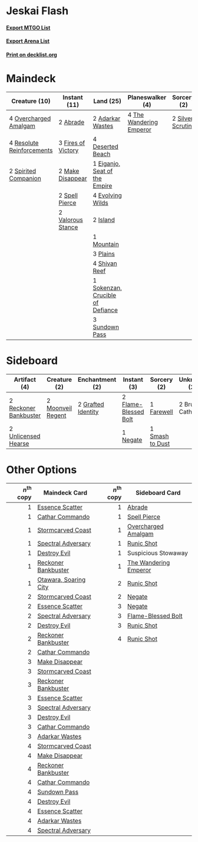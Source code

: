 # Jeskai Flash

#### [Export MTGO List](../collection/Jeskai%20Flash/Jeskai%20Flash.txt)
#### [Export Arena List](../collection/Jeskai%20Flash/Jeskai%20Flash_arena.txt)
#### [Print on decklist.org](http://decklist.org/?deckmain=2%09Abrade%0A2%09Adarkar%20Wastes%0A4%09Deserted%20Beach%0A1%09Eiganjo,%20Seat%20of%20the%20Empire%0A4%09Evolving%20Wilds%0A4%09Fable%20of%20the%20Mirror-Breaker%0A3%09Fires%20of%20Victory%0A2%09Island%0A2%09Make%20Disappear%0A1%09Mountain%0A4%09Overcharged%20Amalgam%0A3%09Plains%0A4%09Resolute%20Reinforcements%0A4%09Shivan%20Reef%0A2%09Silver%20Scrutiny%0A1%09Sokenzan,%20Crucible%20of%20Defiance%0A2%09Spell%20Pierce%0A2%09Spirited%20Companion%0A3%09Sundown%20Pass%0A4%09The%20Wandering%20Emperor%0A2%09Valorous%20Stance%0A4%09Wedding%20Announcement&deckside=2%09Brutal%20Cathar%0A1%09Farewell%0A2%09Flame-Blessed%20Bolt%0A2%09Grafted%20Identity%0A2%09Moonveil%20Regent%0A1%09Negate%0A2%09Reckoner%20Bankbuster%0A1%09Smash%20to%20Dust%0A2%09Unlicensed%20Hearse)
# Maindeck

|                                           Creature (10)                                            |                                        Instant (11)                                         |                                                 Land (25)                                                 |                                         Planeswalker (4)                                         |                                        Sorcery (2)                                         |         Unknown (8)         |
|----------------------------------------------------------------------------------------------------|---------------------------------------------------------------------------------------------|-----------------------------------------------------------------------------------------------------------|--------------------------------------------------------------------------------------------------|--------------------------------------------------------------------------------------------|-----------------------------|
|4 [Overcharged Amalgam](http://gatherer.wizards.com/Pages/Card/Details.aspx?multiverseid=540914)    |2 [Abrade](http://gatherer.wizards.com/Pages/Card/Details.aspx?multiverseid=430772)          |2 [Adarkar Wastes](http://gatherer.wizards.com/Pages/Card/Details.aspx?multiverseid=129458)                |4 [The Wandering Emperor](http://gatherer.wizards.com/Pages/Card/Details.aspx?multiverseid=548337)|2 [Silver Scrutiny](http://gatherer.wizards.com/Pages/Card/Details.aspx?multiverseid=574545)|4 Fable of the Mirror-Breaker|
|4 [Resolute Reinforcements](http://gatherer.wizards.com/Pages/Card/Details.aspx?multiverseid=574509)|3 [Fires of Victory](http://gatherer.wizards.com/Pages/Card/Details.aspx?multiverseid=574603)|4 [Deserted Beach](http://gatherer.wizards.com/Pages/Card/Details.aspx?multiverseid=535058)                |                                                                                                  |                                                                                            |4 Wedding Announcement       |
|2 [Spirited Companion](http://gatherer.wizards.com/Pages/Card/Details.aspx?multiverseid=548333)     |2 [Make Disappear](http://gatherer.wizards.com/Pages/Card/Details.aspx?multiverseid=555250)  |1 [Eiganjo, Seat of the Empire](http://gatherer.wizards.com/Pages/Card/Details.aspx?multiverseid=548581)   |                                                                                                  |                                                                                            |                             |
|                                                                                                    |2 [Spell Pierce](http://gatherer.wizards.com/Pages/Card/Details.aspx?multiverseid=425876)    |4 [Evolving Wilds](http://gatherer.wizards.com/Pages/Card/Details.aspx?multiverseid=426944)                |                                                                                                  |                                                                                            |                             |
|                                                                                                    |2 [Valorous Stance](http://gatherer.wizards.com/Pages/Card/Details.aspx?multiverseid=391950) |2 [Island](http://gatherer.wizards.com/Pages/Card/Details.aspx?multiverseid=439857)                        |                                                                                                  |                                                                                            |                             |
|                                                                                                    |                                                                                             |1 [Mountain](http://gatherer.wizards.com/Pages/Card/Details.aspx?multiverseid=439859)                      |                                                                                                  |                                                                                            |                             |
|                                                                                                    |                                                                                             |3 [Plains](http://gatherer.wizards.com/Pages/Card/Details.aspx?multiverseid=439856)                        |                                                                                                  |                                                                                            |                             |
|                                                                                                    |                                                                                             |4 [Shivan Reef](http://gatherer.wizards.com/Pages/Card/Details.aspx?multiverseid=129731)                   |                                                                                                  |                                                                                            |                             |
|                                                                                                    |                                                                                             |1 [Sokenzan, Crucible of Defiance](http://gatherer.wizards.com/Pages/Card/Details.aspx?multiverseid=548589)|                                                                                                  |                                                                                            |                             |
|                                                                                                    |                                                                                             |3 [Sundown Pass](http://gatherer.wizards.com/Pages/Card/Details.aspx?multiverseid=541142)                  |                                                                                                  |                                                                                            |                             |


# Sideboard

|                                          Artifact (4)                                          |                                        Creature (2)                                        |                                       Enchantment (2)                                       |                                          Instant (3)                                          |                                       Sorcery (2)                                        |  Unknown (2)  |
|------------------------------------------------------------------------------------------------|--------------------------------------------------------------------------------------------|---------------------------------------------------------------------------------------------|-----------------------------------------------------------------------------------------------|------------------------------------------------------------------------------------------|---------------|
|2 [Reckoner Bankbuster](http://gatherer.wizards.com/Pages/Card/Details.aspx?multiverseid=548568)|2 [Moonveil Regent](http://gatherer.wizards.com/Pages/Card/Details.aspx?multiverseid=534928)|2 [Grafted Identity](http://gatherer.wizards.com/Pages/Card/Details.aspx?multiverseid=534819)|2 [Flame-Blessed Bolt](http://gatherer.wizards.com/Pages/Card/Details.aspx?multiverseid=541014)|1 [Farewell](http://gatherer.wizards.com/Pages/Card/Details.aspx?multiverseid=548306)     |2 Brutal Cathar|
|2 [Unlicensed Hearse](http://gatherer.wizards.com/Pages/Card/Details.aspx?multiverseid=555447)  |                                                                                            |                                                                                             |1 [Negate](http://gatherer.wizards.com/Pages/Card/Details.aspx?multiverseid=423707)            |1 [Smash to Dust](http://gatherer.wizards.com/Pages/Card/Details.aspx?multiverseid=574624)|               |


# Other Options

|*n*<sup>th</sup> copy|                                         Maindeck Card                                          |*n*<sup>th</sup> copy|                                         Sideboard Card                                         |
|--------------------:|------------------------------------------------------------------------------------------------|--------------------:|------------------------------------------------------------------------------------------------|
|                    1|[Essence Scatter](http://gatherer.wizards.com/Pages/Card/Details.aspx?multiverseid=426754)      |                    1|[Abrade](http://gatherer.wizards.com/Pages/Card/Details.aspx?multiverseid=430772)               |
|                    1|[Cathar Commando](http://gatherer.wizards.com/Pages/Card/Details.aspx?multiverseid=534764)      |                    1|[Spell Pierce](http://gatherer.wizards.com/Pages/Card/Details.aspx?multiverseid=425876)         |
|                    1|[Stormcarved Coast](http://gatherer.wizards.com/Pages/Card/Details.aspx?multiverseid=541141)    |                    1|[Overcharged Amalgam](http://gatherer.wizards.com/Pages/Card/Details.aspx?multiverseid=540914)  |
|                    1|[Spectral Adversary](http://gatherer.wizards.com/Pages/Card/Details.aspx?multiverseid=534843)   |                    1|[Runic Shot](http://gatherer.wizards.com/Pages/Card/Details.aspx?multiverseid=574510)           |
|                    1|[Destroy Evil](http://gatherer.wizards.com/Pages/Card/Details.aspx?multiverseid=574497)         |                    1|Suspicious Stowaway                                                                             |
|                    1|[Reckoner Bankbuster](http://gatherer.wizards.com/Pages/Card/Details.aspx?multiverseid=548568)  |                    1|[The Wandering Emperor](http://gatherer.wizards.com/Pages/Card/Details.aspx?multiverseid=548337)|
|                    1|[Otawara, Soaring City](http://gatherer.wizards.com/Pages/Card/Details.aspx?multiverseid=548584)|                    2|[Runic Shot](http://gatherer.wizards.com/Pages/Card/Details.aspx?multiverseid=574510)           |
|                    2|[Stormcarved Coast](http://gatherer.wizards.com/Pages/Card/Details.aspx?multiverseid=541141)    |                    2|[Negate](http://gatherer.wizards.com/Pages/Card/Details.aspx?multiverseid=423707)               |
|                    2|[Essence Scatter](http://gatherer.wizards.com/Pages/Card/Details.aspx?multiverseid=426754)      |                    3|[Negate](http://gatherer.wizards.com/Pages/Card/Details.aspx?multiverseid=423707)               |
|                    2|[Spectral Adversary](http://gatherer.wizards.com/Pages/Card/Details.aspx?multiverseid=534843)   |                    3|[Flame-Blessed Bolt](http://gatherer.wizards.com/Pages/Card/Details.aspx?multiverseid=541014)   |
|                    2|[Destroy Evil](http://gatherer.wizards.com/Pages/Card/Details.aspx?multiverseid=574497)         |                    3|[Runic Shot](http://gatherer.wizards.com/Pages/Card/Details.aspx?multiverseid=574510)           |
|                    2|[Reckoner Bankbuster](http://gatherer.wizards.com/Pages/Card/Details.aspx?multiverseid=548568)  |                    4|[Runic Shot](http://gatherer.wizards.com/Pages/Card/Details.aspx?multiverseid=574510)           |
|                    2|[Cathar Commando](http://gatherer.wizards.com/Pages/Card/Details.aspx?multiverseid=534764)      |                     |                                                                                                |
|                    3|[Make Disappear](http://gatherer.wizards.com/Pages/Card/Details.aspx?multiverseid=555250)       |                     |                                                                                                |
|                    3|[Stormcarved Coast](http://gatherer.wizards.com/Pages/Card/Details.aspx?multiverseid=541141)    |                     |                                                                                                |
|                    3|[Reckoner Bankbuster](http://gatherer.wizards.com/Pages/Card/Details.aspx?multiverseid=548568)  |                     |                                                                                                |
|                    3|[Essence Scatter](http://gatherer.wizards.com/Pages/Card/Details.aspx?multiverseid=426754)      |                     |                                                                                                |
|                    3|[Spectral Adversary](http://gatherer.wizards.com/Pages/Card/Details.aspx?multiverseid=534843)   |                     |                                                                                                |
|                    3|[Destroy Evil](http://gatherer.wizards.com/Pages/Card/Details.aspx?multiverseid=574497)         |                     |                                                                                                |
|                    3|[Cathar Commando](http://gatherer.wizards.com/Pages/Card/Details.aspx?multiverseid=534764)      |                     |                                                                                                |
|                    3|[Adarkar Wastes](http://gatherer.wizards.com/Pages/Card/Details.aspx?multiverseid=129458)       |                     |                                                                                                |
|                    4|[Stormcarved Coast](http://gatherer.wizards.com/Pages/Card/Details.aspx?multiverseid=541141)    |                     |                                                                                                |
|                    4|[Make Disappear](http://gatherer.wizards.com/Pages/Card/Details.aspx?multiverseid=555250)       |                     |                                                                                                |
|                    4|[Reckoner Bankbuster](http://gatherer.wizards.com/Pages/Card/Details.aspx?multiverseid=548568)  |                     |                                                                                                |
|                    4|[Cathar Commando](http://gatherer.wizards.com/Pages/Card/Details.aspx?multiverseid=534764)      |                     |                                                                                                |
|                    4|[Sundown Pass](http://gatherer.wizards.com/Pages/Card/Details.aspx?multiverseid=541142)         |                     |                                                                                                |
|                    4|[Destroy Evil](http://gatherer.wizards.com/Pages/Card/Details.aspx?multiverseid=574497)         |                     |                                                                                                |
|                    4|[Essence Scatter](http://gatherer.wizards.com/Pages/Card/Details.aspx?multiverseid=426754)      |                     |                                                                                                |
|                    4|[Adarkar Wastes](http://gatherer.wizards.com/Pages/Card/Details.aspx?multiverseid=129458)       |                     |                                                                                                |
|                    4|[Spectral Adversary](http://gatherer.wizards.com/Pages/Card/Details.aspx?multiverseid=534843)   |                     |                                                                                                |

